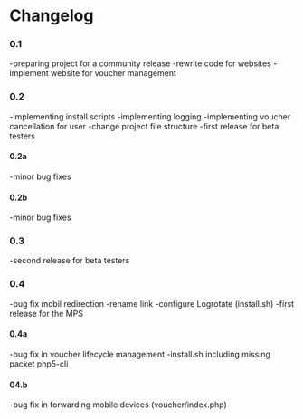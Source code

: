 # Changelog

### 0.1
-preparing project for a community release
-rewrite code for websites
-implement website for voucher management

### 0.2
-implementing install scripts 
-implementing logging 
-implementing voucher cancellation for user
-change project file structure 
-first release for beta testers

#### 0.2a
-minor bug fixes

#### 0.2b
-minor bug fixes

### 0.3	
-second release for beta testers

### 0.4	
-bug fix mobil redirection
-rename link
-configure Logrotate (install.sh)
-first release for the MPS

#### 0.4a
-bug fix in voucher lifecycle management
-install.sh including missing packet php5-cli

#### 04.b
-bug fix in forwarding mobile devices (voucher/index.php)